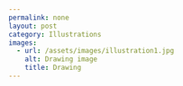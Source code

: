 ```yaml
---
permalink: none
layout: post
category: Illustrations
images:   
  - url: /assets/images/illustration1.jpg
    alt: Drawing image
    title: Drawing
---
```


